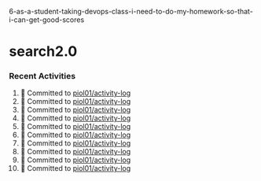 6-as-a-student-taking-devops-class-i-need-to-do-my-homework-so-that-i-can-get-good-scores
# search2.0

### Recent Activities
<!--START_SECTION:activity-->
1. 📝 Committed to [piol01/activity-log](https://github.com/piol01/activity-log/commit/e460285862c4857dad1cfaf3986f344db721904a)
2. 📝 Committed to [piol01/activity-log](https://github.com/piol01/activity-log/commit/5d5c009b9a01c08251e1502dc6710dc5b7572d2a)
3. 📝 Committed to [piol01/activity-log](https://github.com/piol01/activity-log/commit/25a386977a608afb9a453fbbb00d47a8b616912e)
4. 📝 Committed to [piol01/activity-log](https://github.com/piol01/activity-log/commit/140a8ea149afcac8c0d30858fd64f9e6b850b395)
5. 📝 Committed to [piol01/activity-log](https://github.com/piol01/activity-log/commit/cfe207dae2acb962f14dd5aa7f799796208ecaeb)
6. 📝 Committed to [piol01/activity-log](https://github.com/piol01/activity-log/commit/5d4e31c5d454384982c474e1129f10234e82390f)
7. 📝 Committed to [piol01/activity-log](https://github.com/piol01/activity-log/commit/5a2e59c19d2d75cf6f3fdd823d4eed472cabec21)
8. 📝 Committed to [piol01/activity-log](https://github.com/piol01/activity-log/commit/3618ee5793bcba14207f18a48bff221f6c745ab9)
9. 📝 Committed to [piol01/activity-log](https://github.com/piol01/activity-log/commit/e46db31d8038fac9c3e1dffd84d7838090aa2082)
10. 📝 Committed to [piol01/activity-log](https://github.com/piol01/activity-log/commit/378b697e34c0b65d897dcdd35cbdc5fb34624a2b)
<!--END_SECTION:activity-->

